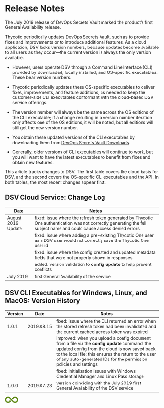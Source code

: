 ﻿[title]: # (Release Notes)
[tags]: # (DevOps Secrets Vault,DSV,)
[priority]: # (2110)

# Release Notes

The July 2019 release of DevOps Secrets Vault marked the product’s first General Availability release.

Thycotic periodically updates DevOps Secrets Vault, such as to provide fixes and improvements or to introduce additional features. As a cloud application, DSV lacks version numbers, because updates become available to all users as they occur—the current version is always the only version available.

* However, users operate DSV through a Command Line Interface (CLI) provided by downloaded, locally installed, and OS-specific executables. These bear version numbers.

* Thycotic periodically updates these OS-specific executables to deliver fixes, improvements, and feature additions, as needed to keep the customer-side CLI executables conformant with the cloud-based DSV service offerings.

* The version number will always be the same across the OS editions of the CLI executable; if a change resulting in a version number iteration only affects one of the OS editions, it will be noted, but all editions will still get the new version number.

* You obtain these updated versions of the CLI executables by downloading them from [DevOps Secrets Vault Downloads](https://dsv.thycotic.com/downloads).

* Generally, older versions of CLI executables will continue to work, but you will want to have the latest executables to benefit from fixes and obtain new features.

This article tracks changes to DSV. The first table covers the cloud basis for DSV, and the second covers the OS-specific CLI executables and the API. In both tables, the most recent changes appear first.

## DSV Cloud Service: Change Log

| **Date**             | **Notes**                                  |
|----------------------|--------------------------------------------|
| August 2019 Update   | fixed: issue where the refresh token generated by Thycotic One authentication was not correctly generating the full subject name and could cause access denied errors |
|                      | fixed: issue where adding a pre-existing Thycotic One user as a DSV user would not correctly save the Thycotic One user id |
|                      | fixed: issue where the config created and updated metadata fields that were not properly shown in responses |
|                      | added: version validation to **config update** to help prevent conflicts |
| July 2019            | first General Availability of the service  |

## DSV CLI Executables for Windows, Linux, and MacOS: Version History

| **Version** | **Date**   | **Notes**  |
|-------------|------------|------------|
| 1.0.1       | 2019.08.15 | fixed: issue where the CLI returned an error when the stored refresh token had been invalidated and the current cached access token was expired |
|             |            | improved: when you upload a config document from a file via the **config update** command, the updated config from the cloud is now saved back to the local file; this ensures the return to the user of any auto-generated IDs for the permission policies and settings |
|             |            | fixed: initialization issues with Windows Credential Manager and Linux Pass storage |
| 1.0.0       | 2019.07.23 | version coinciding with the July 2019 first General Availability of the DSV service |


![Article End](..\dsv-bug.png)
